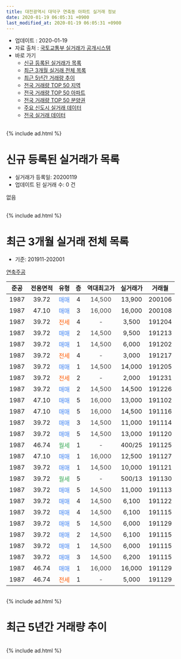 ```yaml
---
title: 대전광역시 대덕구 연축동 아파트 실거래 정보
date: 2020-01-19 06:05:31 +0900
last_modified_at: 2020-01-19 06:05:31 +0900
---
```


* 업데이트 : 2020-01-19
* 자료 출처 : [국토교통부 실거래가 공개시스템](http://rt.molit.go.kr)
* 바로 가기
    * [신규 등록된 실거래가 목록](#신규-등록된-실거래가-목록)
    * [최근 3개월 실거래 전체 목록](#최근-3개월-실거래-전체-목록)
    * [최근 5년간 거래량 추이](#최근-5년간-거래량-추이)
    * [전국 거래량 TOP 50 지역](https://apt-info.github.io/apt-trade-info/최근-3개월-전국에서-가장-거래가-많이-발생한-지역)
    * [전국 거래량 TOP 50 아파트](https://apt-info.github.io/apt-trade-info/최근-3개월-전국에서-가장-거래가-많이-발생한-아파트)
    * [전국 거래량 TOP 50 분양권](https://apt-info.github.io/apt-trade-info/최근-3개월-전국에서-가장-거래가-많이-발생한-분양권)
    * [주요 신도시 실거래 데이터](https://apt-info.github.io/apt-trade-info/주요-신도시)
    * [전국 실거래 데이터](https://apt-info.github.io/apt-trade-info/전국)
<br>
{% include ad.html %}
<br>

# 신규 등록된 실거래가 목록
* 실거래가 등록일: 20200119
* 업데이트 된 실거래 수: 0 건

없음

<br>
{% include ad.html %}
<br>

# 최근 3개월 실거래 전체 목록
* 기준: 201911-202001


[연축주공](https://search.naver.com/search.naver?query=%EB%8C%80%EC%A0%84%EA%B4%91%EC%97%AD%EC%8B%9C+%EB%8C%80%EB%8D%95%EA%B5%AC+%EC%97%B0%EC%B6%95%EB%8F%99+%EC%97%B0%EC%B6%95%EC%A3%BC%EA%B3%B5)

|준공|전용면적|유형|층|역대최고가|실거래가|거래월|
|:---:|:---:|:---:|:---:|:---:|:---:|:---:|
|1987|39.72|<span style="color:#4285f3">매매</span>|4|<span style="color:#444444">14,500</span>|13,900|200106|
|1987|47.10|<span style="color:#4285f3">매매</span>|3|<span style="color:#444444">16,000</span>|16,000|200108|
|1987|39.72|<span style="color:#ff5a00">전세</span>|4|<span style="color:#444444">-</span>|3,500|191204|
|1987|39.72|<span style="color:#4285f3">매매</span>|2|<span style="color:#444444">14,500</span>|9,500|191213|
|1987|39.72|<span style="color:#4285f3">매매</span>|1|<span style="color:#444444">14,500</span>|6,000|191202|
|1987|39.72|<span style="color:#ff5a00">전세</span>|4|<span style="color:#444444">-</span>|3,000|191217|
|1987|39.72|<span style="color:#4285f3">매매</span>|1|<span style="color:#444444">14,500</span>|14,000|191205|
|1987|39.72|<span style="color:#ff5a00">전세</span>|2|<span style="color:#444444">-</span>|2,000|191231|
|1987|39.72|<span style="color:#4285f3">매매</span>|2|<span style="color:#444444">14,500</span>|14,500|191226|
|1987|47.10|<span style="color:#4285f3">매매</span>|5|<span style="color:#444444">16,000</span>|13,000|191102|
|1987|47.10|<span style="color:#4285f3">매매</span>|5|<span style="color:#444444">16,000</span>|14,500|191116|
|1987|39.72|<span style="color:#4285f3">매매</span>|3|<span style="color:#444444">14,500</span>|11,000|191114|
|1987|39.72|<span style="color:#4285f3">매매</span>|5|<span style="color:#444444">14,500</span>|13,000|191120|
|1987|46.74|<span style="color:#34a853">월세</span>|1|<span style="color:#444444">-</span>|400/25|191125|
|1987|47.10|<span style="color:#4285f3">매매</span>|1|<span style="color:#444444">16,000</span>|12,500|191127|
|1987|39.72|<span style="color:#4285f3">매매</span>|1|<span style="color:#444444">14,500</span>|10,000|191121|
|1987|39.72|<span style="color:#34a853">월세</span>|5|<span style="color:#444444">-</span>|500/13|191130|
|1987|39.72|<span style="color:#4285f3">매매</span>|5|<span style="color:#444444">14,500</span>|11,000|191113|
|1987|39.72|<span style="color:#4285f3">매매</span>|4|<span style="color:#444444">14,500</span>|6,100|191122|
|1987|39.72|<span style="color:#4285f3">매매</span>|4|<span style="color:#444444">14,500</span>|6,100|191115|
|1987|39.72|<span style="color:#4285f3">매매</span>|5|<span style="color:#444444">14,500</span>|6,000|191129|
|1987|39.72|<span style="color:#4285f3">매매</span>|2|<span style="color:#444444">14,500</span>|6,100|191115|
|1987|39.72|<span style="color:#4285f3">매매</span>|1|<span style="color:#444444">14,500</span>|6,000|191115|
|1987|39.72|<span style="color:#4285f3">매매</span>|3|<span style="color:#444444">14,500</span>|6,200|191115|
|1987|46.74|<span style="color:#4285f3">매매</span>|1|<span style="color:#444444">16,000</span>|16,000|191129|
|1987|46.74|<span style="color:#ff5a00">전세</span>|1|<span style="color:#444444">-</span>|5,000|191129|


<br>
{% include ad.html %}
<br>

# 최근 5년간 거래량 추이


<div style="width:100%;">
    <canvas id="deal_progress" height="200"></canvas>
</div>

<script>
new Chart(document.getElementById("deal_progress"), {
    type: 'line',
    data: {
        labels: ['201501','201502','201503','201504','201505','201506','201507','201508','201509','201510','201511','201512','201601','201602','201603','201604','201605','201606','201607','201608','201609','201610','201611','201612','201701','201702','201703','201704','201705','201706','201707','201708','201709','201710','201711','201712','201801','201802','201803','201804','201805','201806','201807','201808','201809','201810','201811','201812','201901','201902','201903','201904','201905','201906','201907','201908','201909','201910','201911','201912','202001'],
        datasets: [{
            label: '매매',
            pointRadius: 1,
            data: [3, 8, 4, 12, 3, 7, 4, 4, 4, 3, 2, 4, 2, 1, 1, 4, 9, 3, 7, 3, 6, 6, 3, 4, 6, 2, 15, 10, 8, 8, 2, 9, 7, 5, 3, 1, 6, 6, 2, 3, 3, 5, 5, 3, 1, 8, 7, 6, 7, 8, 4, 4, 11, 2, 8, 6, 6, 4, 14, 4, 2],
            borderColor: "rgba(255, 201, 14, 1)",
            backgroundColor: "rgba(255, 201, 14, 0.5)",
            fill: false,
            lineTension: 0
        },{
            label: '전월세',
            pointRadius: 1,
            data: [1, 1, 11, 5, 3, 4, 3, 2, 5, 2, 7, 1, 3, 2, 1, 2, 7, 2, 3, 2, 2, 4, 8, 4, 2, 3, 4, 1, 4, 8, 2, 3, 2, 5, 1, 2, 4, 4, 2, 4, 5, 3, 4, 2, 5, 3, 4, 4, 2, 2, 4, 3, 1, 4, 4, 3, 3, 5, 3, 3, 0],
            borderColor: "rgba(0, 141, 185, 1)",
            backgroundColor: "rgba(0, 141, 185, 0.5)",
            fill: false,
            lineTension: 0
        }
        ]
    },
    options: {
        responsive: true,
        title: {
            display: false
        },
        tooltips: {
            mode: 'index',
            intersect: false
        },
        hover: {
            mode: 'nearest',
            intersect: true
        },
        scales: {
            xAxes: [{
                display: true,
                scaleLabel: {
                    display: true,
                    labelString: '년/월'
                }
            }],
            yAxes: [{
                display: true,
                ticks: {
                    suggestedMin: 0,
                },
                scaleLabel: {
                    display: true,
                    labelString: '실거래 수'
                }
            }]
        }
    }
});

</script>


<br>
{% include ad.html %}
<br>

